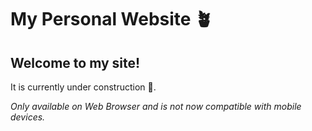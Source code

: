 # My Personal Website 🪴
## Welcome to my site!  
It is currently under construction 🚧.   

*Only available on Web Browser and is not now compatible with mobile devices.*
